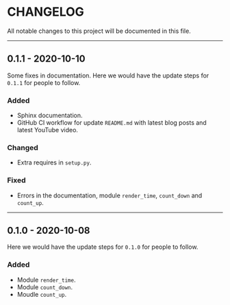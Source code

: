 # CHANGELOG
All notable changes to this project will be documented in this file.

---

## 0.1.1 - 2020-10-10
Some fixes in documentation. Here we would have the update steps for `0.1.1` for people to follow.

### Added
- Sphinx documentation.
- GitHub CI workflow for update `README.md` with latest blog posts and latest YouTube video.

### Changed
- Extra requires in `setup.py`.

### Fixed
- Errors in the documentation, module `render_time`, `count_down` and `count_up`.

---

## 0.1.0 - 2020-10-08
Here we would have the update steps for `0.1.0` for people to follow.

### Added
- Module `render_time`.
- Module `count_down`.
- Moudle `count_up`.